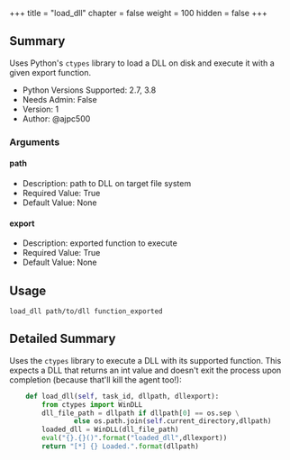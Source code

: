 +++
title = "load_dll"
chapter = false
weight = 100
hidden = false
+++

## Summary

Uses Python's `ctypes` library to load a DLL on disk and execute it with a given export function.

- Python Versions Supported: 2.7, 3.8
- Needs Admin: False  
- Version: 1  
- Author: @ajpc500

### Arguments

#### path

- Description: path to DLL on target file system
- Required Value: True  
- Default Value: None  

#### export

- Description: exported function to execute
- Required Value: True  
- Default Value: None  


## Usage

```
load_dll path/to/dll function_exported
```

## Detailed Summary

Uses the `ctypes` library to execute a DLL with its supported function. This expects a DLL that returns an int value and doesn't exit the process upon completion (because that'll kill the agent too!):

```Python
    def load_dll(self, task_id, dllpath, dllexport):
        from ctypes import WinDLL
        dll_file_path = dllpath if dllpath[0] == os.sep \
                else os.path.join(self.current_directory,dllpath)
        loaded_dll = WinDLL(dll_file_path)
        eval("{}.{}()".format("loaded_dll",dllexport))
        return "[*] {} Loaded.".format(dllpath)

```

